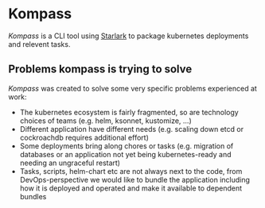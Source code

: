 # Kompass

_Kompass_ is a CLI tool using [Starlark](https://github.com/google/starlark-go) to 
package kubernetes deployments and relevent tasks.

## Problems kompass is trying to solve

_Kompass_ was created to solve some very specific problems experienced at work:
* The kubernetes ecosystem is fairly fragmented, so are technology choices of teams (e.g. helm, ksonnet, kustomize, ...)
* Different application have different needs (e.g. scaling down etcd or cockroachdb requires additional effort)
* Some deployments bring along chores or tasks (e.g. migration of databases or an application not yet being kubernetes-ready and needing an ungraceful restart)
* Tasks, scripts, helm-chart etc are not always next to the code, from DevOps-perspective we would like to bundle the application including how it is deployed and operated and make it available to dependent bundles

